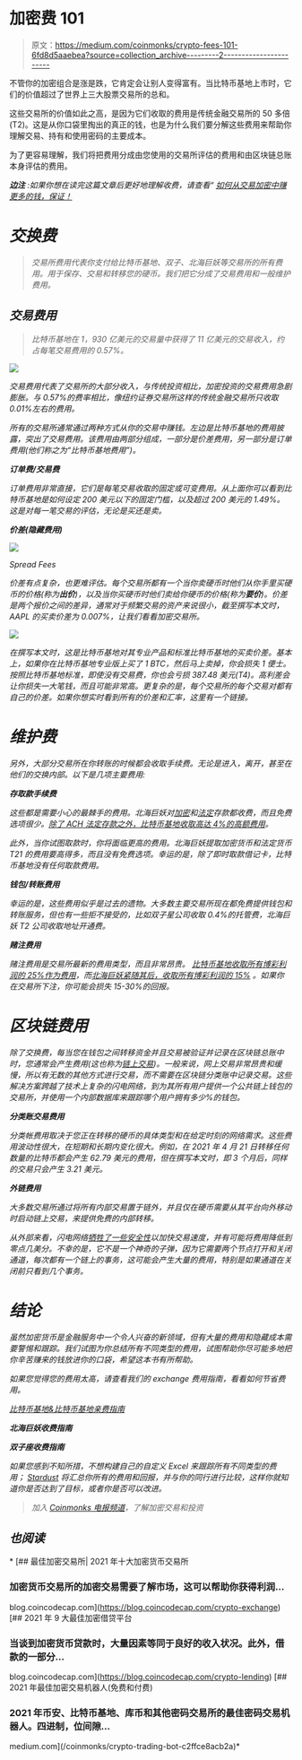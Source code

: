 # 加密费 101

> 原文：<https://medium.com/coinmonks/crypto-fees-101-6fd8d5aaebea?source=collection_archive---------2----------------------->

不管你的加密组合是涨是跌，它肯定会让别人变得富有。当比特币基地上市时，它们的价值超过了世界上三大股票交易所的总和。

这些交易所的价值如此之高，是因为它们收取的费用是传统金融交易所的 50 多倍(T2)。这是从你口袋里掏出的真正的钱，也是为什么我们要分解这些费用来帮助你理解交易、持有和使用密码的主要成本。

为了更容易理解，我们将把费用分成由您使用的交易所评估的费用和由区块链总账本身评估的费用。

***边注*** *:如果你想在读完这篇文章后更好地理解收费，请查看“* [*如何从交易加密中赚更多的钱，保证！*](/@StardustWealth/how-to-make-more-money-from-trading-crypto-guaranteed-4b5ab801dc28)

# *交换费*

> *交易所费用代表你支付给比特币基地、双子、北海巨妖等交易所的所有费用。用于保存、交易和转移您的硬币。我们把它分成了交易费用和一般维护费用。*

## *交易费用*

> *比特币基地在 1，930 亿美元的交易量中获得了 11 亿美元的交易收入，约占每笔交易费用的 0.57%。*

*![](img/bb2045c7a6b1681053ab609150a62716.png)*

*交易费用代表了交易所的大部分收入，与传统投资相比，加密投资的交易费用急剧膨胀。与 0.57%的费率相比，像纽约证券交易所这样的传统金融交易所只收取 0.01%左右的费用。*

*所有的交易所通常通过两种方式从你的交易中赚钱。左边是比特币基地的费用披露，突出了交易费用。该费用由两部分组成，一部分是价差费用，另一部分是订单费用(他们称之为“比特币基地费用”)。*

***订单费/交易费***

*订单费用非常直接，它们是每笔交易收取的固定或可变费用。从上面你可以看到比特币基地是如何设定 200 美元以下的固定门槛，以及超过 200 美元的 1.49%。这是对每一笔交易的评估，无论是买还是卖。*

***价差(隐藏费用)***

*![](img/3c088f6c383df6e7f6bcd62582a02c07.png)*

*Spread Fees*

*价差有点复杂，也更难评估。每个交易所都有一个当你卖硬币时他们从你手里买硬币的价格(称为**出价**)，以及当你买硬币时他们卖给你硬币的价格(称为**要价**)。价差是两个报价之间的差异，通常对于频繁交易的资产来说很小，截至撰写本文时，AAPL 的买卖价差为 0.007%，让我们看看加密交易所。*

*![](img/2a10c1c2f2d0d6214975f2a85f8b82e5.png)*

*在撰写本文时，这是比特币基地对其专业产品和标准比特币基地的买卖价差。基本上，如果你在比特币基地专业版上买了 1 BTC，然后马上卖掉，你会损失 1 便士。按照比特币基地标准，即使没有交易费，你也会亏损 387.48 美元(T4)。高利差会让你损失一大笔钱，而且可能非常高。更复杂的是，每个交易所的每个交易对都有自己的价差。如果你想实时看到所有的价差和汇率，这里有一个链接。*

# ***维护费***

*另外，大部分交易所在你转账的时候都会收取手续费。无论是进入，离开，甚至在他们的交换内部。以下是几项主要费用:*

***存取款手续费***

*这些都是需要小心的最棘手的费用。北海巨妖对[加密](https://support.kraken.com/hc/en-us/articles/360000292886-Cryptocurrency-deposit-fees-and-minimums)和[法定](https://support.kraken.com/hc/en-us/articles/360000381846-Fiat-currency-deposit-methods-fees-and-minimums)存款都收费，而且免费选项很少。[除了 ACH 法定存款之外，比特币基地收取高达 4%的高额费用](https://help.coinbase.com/en/coinbase/trading-and-funding/pricing-and-fees/fees)。*

*此外，当你试图取款时，你将面临更高的费用。北海巨妖提取加密货币和法定货币 T21 的费用要高得多，而且没有免费选项。幸运的是，除了即时取款借记卡，比特币基地没有任何取款费用。*

***钱包/转账费用***

*幸运的是，这些费用似乎是过去的遗物。大多数主要交易所现在都免费提供钱包和转账服务，但也有一些拒不接受的，比如双子星公司收取 0.4%的托管费，北海巨妖 T2 公司收取地址开通费。*

***赌注费用***

*赌注费用是交易所最新的费用类型，而且非常昂贵。 [比特币基地收取所有博彩利润的 25%作为费用](https://help.coinbase.com/en/coinbase/trading-and-funding/pricing-and-fees/fees)，而[北海巨妖紧随其后，收取所有博彩利润的 15%](https://support.kraken.com/hc/en-us/articles/360053188871) 。如果你在交易所下注，你可能会损失 15-30%的回报。*

# *区块链费用*

*除了交换费，每当您在钱包之间转移资金并且交易被验证并记录在区块链总账中时，您通常会产生费用(这也称为[链上交易](https://www.investopedia.com/terms/c/chain-transactions-cryptocurrency.asp))。一般来说，网上交易非常昂贵和缓慢，所以有无数的其他方式进行交易，而不需要在区块链分类账中记录交易。这些解决方案跨越了技术上复杂的闪电网络，到为其所有用户提供一个公共链上钱包的交易所，并使用一个内部数据库来跟踪哪个用户拥有多少%的钱包。*

***分类账交易费用***

*分类帐费用取决于您正在转移的硬币的具体类型和在给定时刻的网络需求。这些费用波动性很大，在短期和长期内变化很大。例如，在 2021 年 4 月 21 日转移任何数量的比特币都会产生 62.79 美元的费用，但在撰写本文时，即 3 个月后，同样的交易只会产生 3.21 美元。*

***外链费用***

*大多数交易所通过将所有内部交易置于链外，并且仅在硬币需要从其平台向外移动时启动链上交易，来提供免费的内部转移。*

*从外部来看，闪电网络[牺牲了一些安全性](https://www.coindesk.com/bitcoin-lightning-network-vulnerabilities-not-exploited-yet)以加快交易速度，并有可能将费用降低到零点几美分。不幸的是，它不是一个神奇的子弹，因为它需要两个节点打开和关闭通道，每次都有一个链上的事务，这可能会产生大量的费用，特别是如果通道在关闭前只看到几个事务。*

# *结论*

*虽然加密货币是金融服务中一个令人兴奋的新领域，但有大量的费用和隐藏成本需要警惕和跟踪。我们试图为你总结所有不同类型的费用，试图帮助你尽可能多地把你辛苦赚来的钱放进你的口袋，希望这本书有所帮助。*

*如果您觉得您的费用太高，请查看我们的 exchange 费用指南，看看如何节省费用。*

*[比特币基地&比特币基地亲费指南 ](/@StardustWealth/saving-on-fees-coinbase-vs-coinbase-pro-38e5531ba95f)*

***北海巨妖收费指南***

***双子座收费指南***

*如果您感到不知所措，不想构建自己的自定义 Excel 来跟踪所有不同类型的费用； [Stardust](https://www.stardust.finance/) 将汇总你所有的费用和回报，并与你的同行进行比较，这样你就知道你是否达到了目标，或者你是否可以改进。*

> *加入 [Coinmonks 电报频道](https://t.me/coincodecap)，了解加密交易和投资*

## *也阅读*

*[](https://blog.coincodecap.com/crypto-exchange) [## 最佳加密交易所| 2021 年十大加密货币交易所

### 加密货币交易所的加密交易需要了解市场，这可以帮助你获得利润…

blog.coincodecap.com](https://blog.coincodecap.com/crypto-exchange) [](https://blog.coincodecap.com/crypto-lending) [## 2021 年 9 大最佳加密借贷平台

### 当谈到加密货币贷款时，大量因素等同于良好的收入状况。此外，借款的一部分…

blog.coincodecap.com](https://blog.coincodecap.com/crypto-lending) [](/coinmonks/crypto-trading-bot-c2ffce8acb2a) [## 2021 年最佳加密交易机器人(免费和付费)

### 2021 年币安、比特币基地、库币和其他密码交易所的最佳密码交易机器人。四进制，位间隙…

medium.com](/coinmonks/crypto-trading-bot-c2ffce8acb2a)*